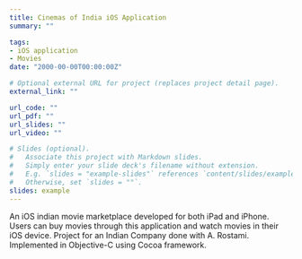 ```yaml
---
title: Cinemas of India iOS Application
summary: ""

tags:
- iOS application
- Movies
date: "2000-00-00T00:00:00Z"

# Optional external URL for project (replaces project detail page).
external_link: ""

url_code: ""
url_pdf: ""
url_slides: ""
url_video: ""

# Slides (optional).
#   Associate this project with Markdown slides.
#   Simply enter your slide deck's filename without extension.
#   E.g. `slides = "example-slides"` references `content/slides/example-slides.md`.
#   Otherwise, set `slides = ""`.
slides: example
---
```


An iOS indian movie marketplace developed for both iPad and iPhone. Users can buy movies through this application and watch movies in their iOS device. Project for an Indian Company done with A. Rostami. Implemented in Objective-C using Cocoa framework.